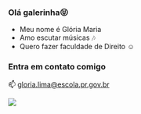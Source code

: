### Olá galerinha😝

- Meu nome é Glória Maria
- Amo escutar músicas 🎶
- Quero fazer faculdade de Direito ☺️

### Entra em contato comigo 
📫 gloria.lima@escola.pr.gov.br

![](https://media.tenor.com/GNRDqkqzr2gAAAAC/beyonce-beyonc%C3%A9.gif)

  

